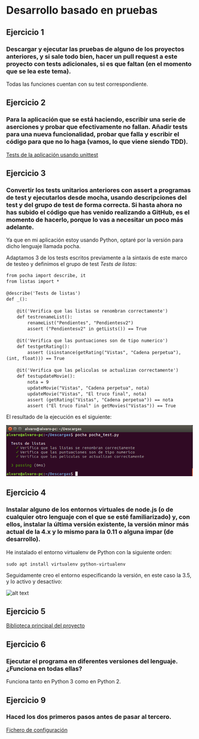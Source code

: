 # Desarrollo basado en pruebas

## Ejercicio 1

### Descargar y ejecutar las pruebas de alguno de los proyectos anteriores, y si sale todo bien, hacer un pull request a este proyecto con tests adicionales, si es que faltan (en el momento que se lea este tema).

Todas las funciones cuentan con su test correspondiente.

## Ejercicio 2

### Para la aplicación que se está haciendo, escribir una serie de aserciones y probar que efectivamente no fallan. Añadir tests para una nueva funcionalidad, probar que falla y escribir el código para que no lo haga (vamos, lo que viene siendo TDD).

[Tests de la aplicación usando unittest](https://github.com/alvaromgs/proyectoIV-1718/blob/master/bot/test.py)

## Ejercicio 3

### Convertir los tests unitarios anteriores con assert a programas de test y ejecutarlos desde mocha, usando descripciones del test y del grupo de test de forma correcta. Si hasta ahora no has subido el código que has venido realizando a GitHub, es el momento de hacerlo, porque lo vas a necesitar un poco más adelante.

Ya que en mi aplicación estoy usando Python, optaré por la versión para dicho lenguaje llamada pocha.

Adaptamos 3 de los tests escritos previamente a la sintaxis de este marco de testeo y definimos el grupo de test *Tests de listas*:

```
from pocha import describe, it
from listas import *

@describe('Tests de listas')
def _():

    @it('Verifica que las listas se renombran correctamente')
    def testrenameList():
        renameList("Pendientes", "Pendientesv2")
        assert ("Pendientesv2" in getLists()) == True

    @it('Verifica que las puntuaciones son de tipo numerico')
    def testgetRating():
        assert (isinstance(getRating("Vistas", "Cadena perpetua"), (int, float))) == True

    @it('Verifica que las peliculas se actualizan correctamente')
    def testupdateMovie():
        nota = 9
        updateMovie("Vistas", "Cadena perpetua", nota)
        updateMovie("Vistas", "El truco final", nota)
        assert (getRating("Vistas", "Cadena perpetua")) == nota
        assert ("El truco final" in getMovies("Vistas")) == True
```

El resultado de la ejecución es el siguiente:

![alt text](https://github.com/alvaromgs/ejerciciosIV-1718/blob/master/img/tema2ej3.png "Resultado de la ejecución del test")

## Ejercicio 4

### Instalar alguno de los entornos virtuales de node.js (o de cualquier otro lenguaje con el que se esté familiarizado) y, con ellos, instalar la última versión existente, la versión minor más actual de la 4.x y lo mismo para la 0.11 o alguna impar (de desarrollo).

He instalado el entorno virtualenv de Python con la siguiente orden:

```sudo apt install virtualenv python-virtualenv```

Seguidamente creo el entorno especificando la versión, en este caso la 3.5, y lo activo y desactivo:

![alt text](https://github.com/alvaromgs/ejerciciosIV-1718/blob/master/img/tema2ej4.png "Gestionando el entorno virtual")

## Ejercicio 5

[Biblioteca principal del proyecto](https://github.com/alvaromgs/proyectoIV-1718/blob/master/bot/listas.py)

## Ejercicio 6

### Ejecutar el programa en diferentes versiones del lenguaje. ¿Funciona en todas ellas?

Funciona tanto en Python 3 como en Python 2.

## Ejercicio 9

### Haced los dos primeros pasos antes de pasar al tercero.

[Fichero de configuración](https://github.com/alvaromgs/proyectoIV-1718/blob/master/.travis.yml)

